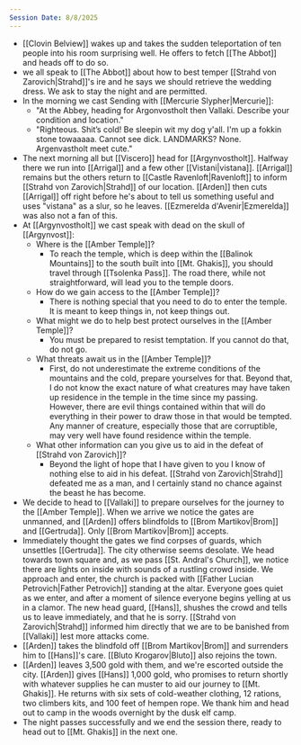 ```yaml
---
Session Date: 8/8/2025
---
```

- [[Clovin Belview]] wakes up and takes the sudden teleportation of ten people into his room surprising well. He offers to fetch [[The Abbot]] and heads off to do so.
- we all speak to [[The Abbot]] about how to best temper [[Strahd von Zarovich|Strahd]]'s ire and he says we should retrieve the wedding dress. We ask to stay the night and are permitted.
- In the morning we cast Sending with [[Mercurie Slypher|Mercurie]]:
	- "At the Abbey, heading for Argonvostholt then Vallaki. Describe your condition and location."
	- "Righteous. Shit’s cold! Be sleepin wit my dog y'all. I'm up a fokkin stone towaaaaa. Cannot see dick. LANDMARKS? None. Argenvastholt meet cute."
- The next morning all but [[Viscero]] head for [[Argynvostholt]]. Halfway there we run into [[Arrigal]] and a few other [[Vistani|vistana]]. [[Arrigal]] remains but the others return to [[Castle Ravenloft|Ravenloft]] to inform [[Strahd von Zarovich|Strahd]] of our location. [[Arden]] then cuts [[Arrigal]] off right before he's about to tell us something useful and uses "vistana" as a slur, so he leaves. [[Ezmerelda d'Avenir|Ezmerelda]] was also not a fan of this.
- At [[Argynvostholt]] we cast speak with dead on the skull of [[Argynvost]]:
	- Where is the [[Amber Temple]]?
		- To reach the temple, which is deep within the [[Balinok Mountains]] to the south built into [[Mt. Ghakis]], you should travel through [[Tsolenka Pass]]. The road there, while not straightforward, will lead you to the temple doors.
	- How do we gain access to the [[Amber Temple]]?
		- There is nothing special that you need to do to enter the temple. It is meant to keep things in, not keep things out.
	- What might we do to help best protect ourselves in the [[Amber Temple]]?
		- You must be prepared to resist temptation. If you cannot do that, do not go.
	- What threats await us in the [[Amber Temple]]?
		- First, do not underestimate the extreme conditions of the mountains and the cold, prepare yourselves for that. Beyond that, I do not know the exact nature of what creatures may have taken up residence in the temple in the time since my passing. However, there are evil things contained within that will do everything in their power to draw those in that would be tempted. Any manner of creature, especially those that are corruptible, may very well have found residence within the temple.
	- What other information can you give us to aid in the defeat of [[Strahd von Zarovich]]?
		- Beyond the light of hope that I have given to you I know of nothing else to aid in his defeat. [[Strahd von Zarovich|Strahd]] defeated me as a man, and I certainly stand no chance against the beast he has become. 
- We decide to head to [[Vallaki]] to prepare ourselves for the journey to the [[Amber Temple]]. When we arrive we notice the gates are unmanned, and [[Arden]] offers blindfolds to [[Brom Martikov|Brom]] and [[Gertruda]]. Only [[Brom Martikov|Brom]] accepts.
- Immediately thought the gates we find corpses of guards, which unsettles [[Gertruda]]. The city otherwise seems desolate. We head towards town square and, as we pass [[St. Andral's Church]], we notice there are lights on inside with sounds of a rustling crowd inside. We approach and enter, the church is packed with [[Father Lucian Petrovich|Father Petrovich]] standing at the altar. Everyone goes quiet as we enter, and after a moment of silence everyone begins yelling at us in a clamor. The new head guard, [[Hans]], shushes the crowd and tells us to leave immediately, and that he is sorry. [[Strahd von Zarovich|Strahd]] informed him directly that we are to be banished from [[Vallaki]] lest more attacks come.
- [[Arden]] takes the blindfold off [[Brom Martikov|Brom]] and surrenders him to [[Hans]]'s care. [[Bluto Krogarov|Bluto]] also rejoins the town.
- [[Arden]] leaves 3,500 gold with them, and we're escorted outside the city. [[Arden]] gives [[Hans]] 1,000 gold, who promises to return shortly with whatever supplies he can muster to aid our journey to [[Mt. Ghakis]]. He returns with six sets of cold-weather clothing, 12 rations, two climbers kits, and 100 feet of hempen rope. We thank him and head out to camp in the woods overnight by the dusk elf camp.
- The night passes successfully and we end the session there, ready to head out to [[Mt. Ghakis]] in the next one.